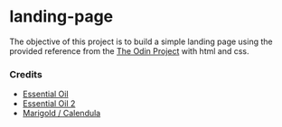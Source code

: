 # landing-page
The objective of this project is to build a simple landing page using the provided reference from the [The Odin Project](theodinproject.com) with html and css.


### Credits
- [Essential Oil](https://pixabay.com/images/id-3139479/)
- [Essential Oil 2](https://pixabay.com/images/id-2738555/)
- [Marigold / Calendula](https://pixabay.com/images/id-4222755/)